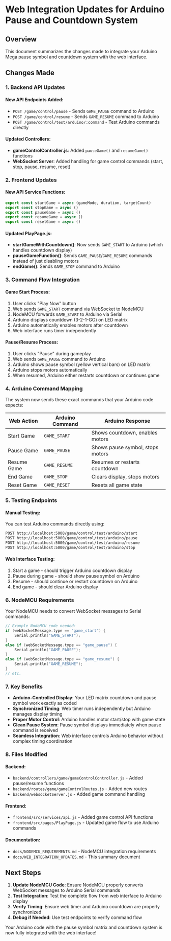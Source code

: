 # Web Integration Updates for Arduino Pause and Countdown System

## Overview
This document summarizes the changes made to integrate your Arduino Mega pause symbol and countdown system with the web interface.

## Changes Made

### 1. Backend API Updates

#### New API Endpoints Added:
- `POST /game/control/pause` - Sends `GAME_PAUSE` command to Arduino
- `POST /game/control/resume` - Sends `GAME_RESUME` command to Arduino  
- `POST /game/control/test/arduino/:command` - Test Arduino commands directly

#### Updated Controllers:
- **gameControlController.js**: Added `pauseGame()` and `resumeGame()` functions
- **WebSocket Server**: Added handling for game control commands (start, stop, pause, resume, reset)

### 2. Frontend Updates

#### New API Service Functions:
```javascript
export const startGame = async (gameMode, duration, targetCount)
export const stopGame = async ()
export const pauseGame = async ()
export const resumeGame = async ()
export const resetGame = async ()
```

#### Updated PlayPage.js:
- **startGameWithCountdown()**: Now sends `GAME_START` to Arduino (which handles countdown display)
- **pauseGameFunction()**: Sends `GAME_PAUSE`/`GAME_RESUME` commands instead of just disabling motors
- **endGame()**: Sends `GAME_STOP` command to Arduino

### 3. Command Flow Integration

#### Game Start Process:
1. User clicks "Play Now" button
2. Web sends `GAME_START` command via WebSocket to NodeMCU
3. NodeMCU forwards `GAME_START` to Arduino via Serial
4. Arduino displays countdown (3-2-1-GO) on LED matrix
5. Arduino automatically enables motors after countdown
6. Web interface runs timer independently

#### Pause/Resume Process:
1. User clicks "Pause" during gameplay
2. Web sends `GAME_PAUSE` command to Arduino
3. Arduino shows pause symbol (yellow vertical bars) on LED matrix
4. Arduino stops motors automatically
5. When resumed, Arduino either restarts countdown or continues game

### 4. Arduino Command Mapping

The system now sends these exact commands that your Arduino code expects:

| Web Action | Arduino Command | Arduino Response |
|------------|-----------------|------------------|
| Start Game | `GAME_START` | Shows countdown, enables motors |
| Pause Game | `GAME_PAUSE` | Shows pause symbol, stops motors |
| Resume Game | `GAME_RESUME` | Resumes or restarts countdown |
| End Game | `GAME_STOP` | Clears display, stops motors |
| Reset Game | `GAME_RESET` | Resets all game state |

### 5. Testing Endpoints

#### Manual Testing:
You can test Arduino commands directly using:
```bash
POST http://localhost:5000/game/control/test/arduino/start
POST http://localhost:5000/game/control/test/arduino/pause  
POST http://localhost:5000/game/control/test/arduino/resume
POST http://localhost:5000/game/control/test/arduino/stop
```

#### Web Interface Testing:
1. Start a game - should trigger Arduino countdown display
2. Pause during game - should show pause symbol on Arduino
3. Resume - should continue or restart countdown on Arduino
4. End game - should clear Arduino display

### 6. NodeMCU Requirements

Your NodeMCU needs to convert WebSocket messages to Serial commands:

```cpp
// Example NodeMCU code needed:
if (webSocketMessage.type == "game_start") {
    Serial.println("GAME_START");
}
else if (webSocketMessage.type == "game_pause") {
    Serial.println("GAME_PAUSE");
}
else if (webSocketMessage.type == "game_resume") {
    Serial.println("GAME_RESUME");
}
// etc.
```

### 7. Key Benefits

- **Arduino-Controlled Display**: Your LED matrix countdown and pause symbol work exactly as coded
- **Synchronized Timing**: Web timer runs independently but Arduino manages display timing
- **Proper Motor Control**: Arduino handles motor start/stop with game state
- **Clean Pause System**: Pause symbol displays immediately when pause command is received
- **Seamless Integration**: Web interface controls Arduino behavior without complex timing coordination

### 8. Files Modified

#### Backend:
- `backend/controllers/game/gameControlController.js` - Added pause/resume functions
- `backend/routes/game/gameControlRoutes.js` - Added new routes
- `backend/websocketServer.js` - Added game command handling

#### Frontend:  
- `frontend/src/services/api.js` - Added game control API functions
- `frontend/src/pages/PlayPage.js` - Updated game flow to use Arduino commands

#### Documentation:
- `docs/NODEMCU_REQUIREMENTS.md` - NodeMCU integration requirements
- `docs/WEB_INTEGRATION_UPDATES.md` - This summary document

## Next Steps

1. **Update NodeMCU Code**: Ensure NodeMCU properly converts WebSocket messages to Arduino Serial commands
2. **Test Integration**: Test the complete flow from web interface to Arduino display
3. **Verify Timing**: Ensure web timer and Arduino countdown are properly synchronized
4. **Debug if Needed**: Use test endpoints to verify command flow

Your Arduino code with the pause symbol matrix and countdown system is now fully integrated with the web interface!
